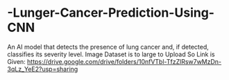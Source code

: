 # -Lunger-Cancer-Prediction-Using-CNN
An AI model that detects the presence of lung cancer and, if detected, classifies its severity level.
Image Dataset is to large to Upload So Link is Given: https://drive.google.com/drive/folders/10nfVTbl-TfzZlRsw7wMzDn-3qLz_YeE2?usp=sharing
